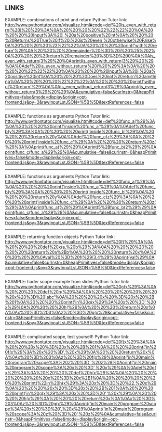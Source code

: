 ## LINKS

EXAMPLE: combinations of print and return
Python Tutor link: http://www.pythontutor.com/visualize.html#code=def%20is_even_with_return(%20i%20%29%3A%0A%20%20%20%20%22%22%22%20%0A%20%20%20%20Input%3A%20i,%20a%20positive%20int%0A%20%20%20%20Returns%20True%20if%20i%20is%20even,%20otherwise%20False%0A%20%20%20%20%22%22%22%0A%20%20%20%20print('with%20return'%29%0A%20%20%20%20remainder%20%3D%20i%20%25%202%0A%20%20%20%20return%20remainder%20%3D%3D%200%0A%0Ais_even_with_return(3%29%20%0Aprint(is_even_with_return(3%29%20%29%0A%0Adef%20is_even_without_return(%20i%20%29%3A%0A%20%20%20%20%22%22%22%20%0A%20%20%20%20Input%3A%20i,%20a%20positive%20int%0A%20%20%20%20Does%20not%20return%20anything%0A%20%20%20%20%22%22%22%0A%20%20%20%20print('without%20return'%29%0A%0Ais_even_without_return(3%29%0Aprint(is_even_without_return(3%29%20%29%0A&cumulative=false&curInstr=0&heapPrimitives=false&mode=display&origin=opt-frontend.js&py=3&rawInputLstJSON=%5B%5D&textReferences=false 

---

EXAMPLE: functions as arguments
Python Tutor link: http://www.pythontutor.com/visualize.html#code=def%20func_a(%29%3A%0A%20%20%20%20print('inside%20func_a'%29%0A%0Adef%20func_b(y%29%3A%0A%20%20%20%20print('inside%20func_b'%29%0A%20%20%20%20return%20y%0A%0Adef%20func_c(z%29%3A%0A%20%20%20%20print('inside%20func_c'%29%0A%20%20%20%20return%20z(%29%0A%0Aprint(func_a(%29%29%0Aprint(5%2Bfunc_b(2%29%29%0Aprint(func_c(func_a%29%29%0A&cumulative=false&curInstr=0&heapPrimitives=false&mode=display&origin=opt-frontend.js&py=3&rawInputLstJSON=%5B%5D&textReferences=false

---

EXAMPLE: functions as arguments
Python Tutor link: http://www.pythontutor.com/visualize.html#code=def%20func_a(%29%3A%0A%20%20%20%20print('inside%20func_a'%29%0A%0Adef%20func_b(y%29%3A%0A%20%20%20%20print('inside%20func_b'%29%0A%20%20%20%20return%20y%0A%0Adef%20func_c(z%29%3A%0A%20%20%20%20print('inside%20func_c'%29%0A%20%20%20%20return%20z(%29%0A%0Aprint(func_a(%29%29%0Aprint(5%2Bfunc_b(2%29%29%0Aprint(func_c(func_a%29%29%0A&cumulative=false&curInstr=0&heapPrimitives=false&mode=display&origin=opt-frontend.js&py=3&rawInputLstJSON=%5B%5D&textReferences=false

---

EXAMPLE: returning function objects
Python Tutor link: http://www.pythontutor.com/visualize.html#code=def%20f(%29%3A%0A%20%20%20%20def%20x(a,%20b%29%3A%0A%20%20%20%20%20%20%20%20return%20a%2Bb%0A%20%20%20%20return%20x%0A%20%20%20%20%0Aval%20%3D%20f(%29(3,4%29%0Aprint(val%29%0A&cumulative=false&curInstr=0&heapPrimitives=false&mode=display&origin=opt-frontend.js&py=3&rawInputLstJSON=%5B%5D&textReferences=false

---

EXAMPLE: hader scope example from slides
Python Tutor link: http://www.pythontutor.com/visualize.html#code=def%20g(x%29%3A%0A%20%20%20%20def%20h(%29%3A%0A%20%20%20%20%20%20%20%20x%20%3D%20'abc'%0A%20%20%20%20x%20%3D%20x%20%2B%201%0A%20%20%20%20print('in%20g(x%29%3A%20x%20%3D',%20x%29%0A%20%20%20%20h(%29%0A%20%20%20%20return%20x%0A%0Ax%20%3D%203%0Az%20%3D%20g(x%29&cumulative=false&curInstr=0&heapPrimitives=false&mode=display&origin=opt-frontend.js&py=3&rawInputLstJSON=%5B%5D&textReferences=false

---

EXAMPLE: complicated scope, test yourself!
Python Tutor link: http://www.pythontutor.com/visualize.html#code=def%20f(x%29%3A%0A%20%20%20x%20%3D%20x%20%2B%201%0A%20%20%20print('in%20f(x%29%3A%20x%20%3D',%20x%29%0A%20%20%20return%20x%0A%0Ax%20%3D%203%0Az%20%3D%20f(x%29%0Aprint('in%20main%20program%20scope%3A%20z%20%3D',%20z%29%0Aprint('in%20main%20program%20scope%3A%20x%20%3D',%20x%29%0A%0Adef%20g(x%29%3A%0A%20%20%20%20def%20h(x%29%3A%0A%20%20%20%20%20%20%20%20x%20%3D%20x%2B1%0A%20%20%20%20%20%20%20%20print(%22in%20h(x%29%3A%20x%20%3D%20%22,%20x%29%0A%20%20%20%20x%20%3D%20x%20%2B%201%0A%20%20%20%20print('in%20g(x%29%3A%20x%20%3D%20',%20x%29%0A%20%20%20%20h(x%29%0A%20%20%20%20return%20x%0A%0Ax%20%3D%203%0Az%20%3D%20g(x%29%0Aprint('in%20main%20program%20scope%3A%20x%20%3D%20',%20x%29%0Aprint('in%20main%20program%20scope%3A%20z%20%3D%20',%20z%29%0A&cumulative=false&curInstr=0&heapPrimitives=false&mode=display&origin=opt-frontend.js&py=3&rawInputLstJSON=%5B%5D&textReferences=false

